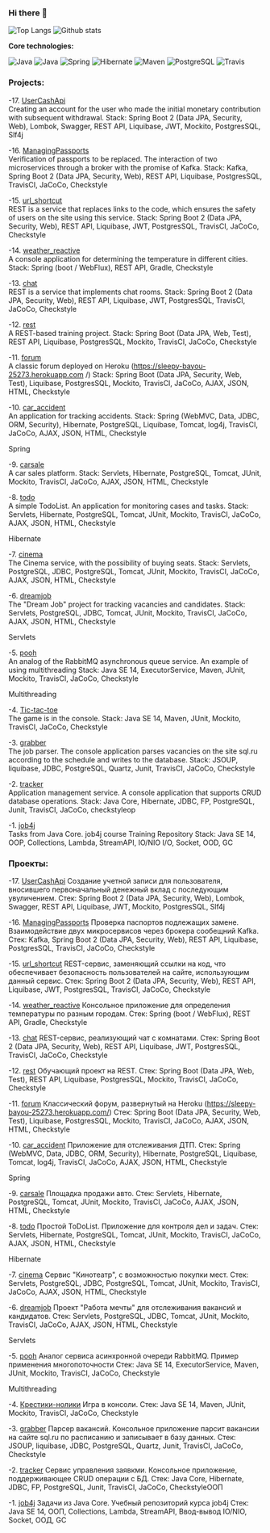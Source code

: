 ### Hi there 👋
![Top Langs](https://github-readme-stats.vercel.app/api/top-langs/?username=dmitriyermoshin19&layout=compact)
![Github stats](https://github-readme-stats.vercel.app/api?username=dmitriyermoshin19&hide=stars,prs,issues,contribs&count_private=true)

<b>Core technologies:</b>

 ![Java](https://img.shields.io/badge/JavaSE-=>%208-orange)
![Java](https://img.shields.io/badge/JavaEE-=>%208-succes)  ![Spring](https://img.shields.io/badge/Spring-%3E%3D%205.0-green)
![Hibernate](https://img.shields.io/badge/Hibernate-%3E%3D%205-yellow)
![Maven](https://img.shields.io/badge/Maven-3-red)
![PostgreSQL](https://img.shields.io/badge/PostgreSQL-%3E%3D%209-blue)
![Travis](https://img.shields.io/badge/Travis-CI-succes)

### Projects:
-17. [UserCashApi](https://github.com/dmitriyermoshin19/UserCashApi)   
Creating an account for the user who made the initial monetary contribution with subsequent withdrawal. Stack: Spring Boot 2 (Data JPA, Security, Web), Lombok, Swagger, REST API, Liquibase, JWT, Mockito, PostgresSQL, Slf4j

-16. [ManagingPassports](https://github.com/dmitriyermoshin19/job4j_managingPassports)  
Verification of passports to be replaced. The interaction of two microservices through a broker with the promise of Kafka. Stack: Kafka, Spring Boot 2 (Data JPA, Security, Web), REST API, Liquibase, PostgresSQL, TravisCI, JaCoCo, Checkstyle

-15. [url_shortcut](https://github.com/dmitriyermoshin19/job4j_url_shortcut)    
REST is a service that replaces links to the code, which ensures the safety of users on the site using this service. Stack: Spring Boot 2 (Data JPA, Security, Web), REST API, Liquibase, JWT, PostgresSQL, TravisCI, JaCoCo, Checkstyle

-14. [weather_reactive](https://github.com/dmitriyermoshin19/weather_reactive)    
A console application for determining the temperature in different cities. Stack: Spring (boot / WebFlux), REST API, Gradle, Checkstyle

-13. [chat](https://github.com/dmitriyermoshin19/job4j_chat)    
REST is a service that implements chat rooms. Stack: Spring Boot 2 (Data JPA, Security, Web), REST API, Liquibase, JWT, PostgresSQL, TravisCI, JaCoCo, Checkstyle

-12. [rest](https://github.com/dmitriyermoshin19/job4j_rest)    
A REST-based training project. Stack: Spring Boot (Data JPA, Web, Test), REST API, Liquibase, PostgresSQL, Mockito, TravisCI, JaCoCo, Checkstyle

-11. [forum](https://github.com/dmitriyermoshin19/job4j_forum)   
A classic forum deployed on Heroku (https://sleepy-bayou-25273.herokuapp.com /) Stack: Spring Boot (Data JPA, Security, Web, Test), Liquibase, PostgresSQL, Mockito, TravisCI, JaCoCo, AJAX, JSON, HTML, Checkstyle

-10. [car_accident](https://github.com/dmitriyermoshin19/job4j_car_accident)   
An application for tracking accidents. Stack: Spring (WebMVC, Data, JDBC, ORM, Security), Hibernate, PostgreSQL, Liquibase, Tomcat, log4j, TravisCI, JaCoCo, AJAX, JSON, HTML, Checkstyle

Spring

-9. [carsale](https://github.com/dmitriyermoshin19/job4j_carsale)   
A car sales platform. Stack: Servlets, Hibernate, PostgreSQL, Tomcat, JUnit, Mockito, TravisCI, JaCoCo, AJAX, JSON, HTML, Checkstyle

-8. [todo](https://github.com/dmitriyermoshin19/job4j_todo)   
A simple TodoList. An application for monitoring cases and tasks. Stack: Servlets, Hibernate, PostgreSQL, Tomcat, JUnit, Mockito, TravisCI, JaCoCo, AJAX, JSON, HTML, Checkstyle

Hibernate

-7. [cinema](https://github.com/dmitriyermoshin19/job4j_cinema)   
The Cinema service, with the possibility of buying seats. Stack: Servlets, PostgreSQL, JDBC, PostgreSQL, Tomcat, JUnit, Mockito, TravisCI, JaCoCo, AJAX, JSON, HTML, Checkstyle

-6. [dreamjob](https://github.com/dmitriyermoshin19/job4j_dreamjob)   
The "Dream Job" project for tracking vacancies and candidates. Stack: Servlets, PostgreSQL, JDBC, Tomcat, JUnit, Mockito, TravisCI, JaCoCo, AJAX, JSON, HTML, Checkstyle

Servlets

-5. [pooh](https://github.com/dmitriyermoshin19/job4j_pooh)   
An analog of the RabbitMQ asynchronous queue service. An example of using multithreading Stack: Java SE 14, ExecutorService, Maven, JUnit, Mockito, TravisCI, JaCoCo, Checkstyle

Multithreading

-4. [Tic-tac-toe](https://github.com/dmitriyermoshin19/job4j/tree/master/Junior/src/main/java/ru/job4j/oo4/tictactoo)   
The game is in the console. Stack: Java SE 14, Maven, JUnit, Mockito, TravisCI, JaCoCo, Checkstyle

-3. [grabber](https://github.com/dmitriyermoshin19/job4j_grabber)   
The job parser. The console application parses vacancies on the site sql.ru according to the schedule and writes to the database. Stack: JSOUP, liquibase, JDBC, PostgreSQL, Quartz, Junit, TravisCI, JaCoCo, Checkstyle

-2. [tracker](https://github.com/dmitriyermoshin19/job4j_tracker)   
Application management service. A console application that supports CRUD database operations. Stack: Java Core, Hibernate, JDBC, FP, PostgreSQL, Junit, TravisCI, JaCoCo, checkstyleop

-1. [job4j](https://github.com/dmitriyermoshin19/job4j)   
Tasks from Java Core. job4j course Training Repository Stack: Java SE 14, OOP, Collections, Lambda, StreamAPI, IO/NIO I/O, Socket, OOD, GC



### Проекты:
-17. [UserCashApi](https://github.com/dmitriyermoshin19/UserCashApi) 
 Cоздание учетной записи для пользователя, вносившего первоначальный денежный вклад с последующим увуличением. 
 Стек: Spring Boot 2 (Data JPA, Security, Web), Lombok, Swagger, REST API, Liquibase, JWT, Mockito, PostgresSQL, Slf4j 
 
 -16. [ManagingPassports](https://github.com/dmitriyermoshin19/job4j_managingPassports) 
 Проверка паспортов подлежащих замене. Взаимодействие двух микросервисов через брокера сообещний Kafka. 
 Стек: Kafka, Spring Boot 2 (Data JPA, Security, Web), REST API, Liquibase, PostgresSQL, TravisCI, JaCoCo, Checkstyle
 
-15. [url_shortcut](https://github.com/dmitriyermoshin19/job4j_url_shortcut) 
 REST-сервис, заменяющий ссылки на код, что обеспечивает безопасность пользователей на сайте, использующим данный сервис. 
 Стек: Spring Boot 2 (Data JPA, Security, Web), REST API, Liquibase, JWT, PostgresSQL, TravisCI, JaCoCo, Checkstyle 
 
-14. [weather_reactive](https://github.com/dmitriyermoshin19/weather_reactive) 
 Консольное приложение для определения температуры по разным городам. 
 Стек: Spring (boot / WebFlux), REST API, Gradle, Checkstyle 
 
-13. [chat](https://github.com/dmitriyermoshin19/job4j_chat)
 REST-сервис, реализующий чат c комнатами. 
 Стек: Spring Boot 2 (Data JPA, Security, Web), REST API, Liquibase, JWT, PostgresSQL, TravisCI, JaCoCo, Checkstyle 
 
-12. [rest](https://github.com/dmitriyermoshin19/job4j_rest)
 Обучающий проект на REST. 
Стек: Spring Boot (Data JPA, Web, Test), REST API, Liquibase, PostgresSQL, Mockito, TravisCI, JaCoCo, Checkstyle 

-11. [forum](https://github.com/dmitriyermoshin19/job4j_forum)
 Классический форум, развернутый на Heroku (https://sleepy-bayou-25273.herokuapp.com/)
Стек: Spring Boot (Data JPA, Security, Web, Test), Liquibase, PostgresSQL, Mockito, TravisCI, JaCoCo, AJAX, JSON, HTML, Checkstyle 

-10. [car_accident](https://github.com/dmitriyermoshin19/job4j_car_accident)
 Приложение для отслеживания ДТП.
Стек: Spring (WebMVC, Data, JDBC, ORM, Security), Hibernate, PostgreSQL, Liquibase, Tomcat, log4j, TravisCI, JaCoCo, AJAX, JSON, HTML, Checkstyle 

Spring

-9. [carsale](https://github.com/dmitriyermoshin19/job4j_carsale)
 Площадка продажи авто. 
 Стек: Servlets, Hibernate, PostgreSQL, Tomcat, JUnit, Mockito, TravisCI, JaCoCo, AJAX, JSON, HTML, Checkstyle 
 
-8. [todo](https://github.com/dmitriyermoshin19/job4j_todo)
 Простой ToDoList. Приложение для контроля дел и задач.
Стек: Servlets, Hibernate, PostgreSQL, Tomcat, JUnit, Mockito, TravisCI, JaCoCo, AJAX, JSON, HTML, Checkstyle 

Hibernate

-7. [cinema](https://github.com/dmitriyermoshin19/job4j_cinema)
 Сервис "Кинотеатр", с возможностью покупки мест.
Стек: Servlets, PostgreSQL, JDBC, PostgreSQL, Tomcat, JUnit, Mockito, TravisCI, JaCoCo, AJAX, JSON, HTML, Checkstyle 

-6. [dreamjob](https://github.com/dmitriyermoshin19/job4j_dreamjob)
 Проект "Работа мечты" для отслеживания вакансий и кандидатов.
Стек: Servlets, PostgreSQL, JDBC, Tomcat, JUnit, Mockito, TravisCI, JaCoCo, AJAX, JSON, HTML, Checkstyle 

Servlets

-5. [pooh](https://github.com/dmitriyermoshin19/job4j_pooh)
  Аналог сервиса асинхронной очереди RabbitMQ. Пример применения многопоточности
Стек: Java SE 14, ExecutorService, Maven, JUnit, Mockito, TravisCI, JaCoCo, Checkstyle 

Multithreading

-4. [Крестики-нолики](https://github.com/dmitriyermoshin19/job4j/tree/master/Junior/src/main/java/ru/job4j/oo4/tictactoo) 
Игра в консоли. Стек: Java SE 14, Maven, JUnit, Mockito, TravisCI, JaCoCo, Checkstyle

-3. [grabber](https://github.com/dmitriyermoshin19/job4j_grabber)
 Парсер вакансий. Консольное приложение парсит вакансии на сайте sql.ru по расписанию и записывает в базу данных.
 Стек: JSOUP, liquibase, JDBC, PostgreSQL, Quartz, Junit, TravisCI, JaCoCo, Checkstyle 
 
-2. [tracker](https://github.com/dmitriyermoshin19/job4j_tracker)
 Сервис управления заявкми. Консольное приложение, поддерживающее CRUD операции с БД. 
 Стек: Java Core, Hibernate, JDBC, FP, PostgreSQL, Junit, TravisCI, JaCoCo, CheckstyleООП 
 
-1. [job4j](https://github.com/dmitriyermoshin19/job4j)
Задачи из Java Core. Учебный репозиторий курса job4j
Стек: Java SE 14, ООП, Collections, Lambda, StreamAPI, Ввод-вывод IO/NIO, Socket, ООД, GC 


<!--
**dmitriyermoshin19/dmitriyermoshin19** is a ✨ _special_ ✨ repository because its `README.md` (this file) appears on your GitHub profile.

Here are some ideas to get you started:

- 🔭 I’m currently working on ...
- 🌱 I’m currently learning ...
- 👯 I’m looking to collaborate on ...
- 🤔 I’m looking for help with ...
- 💬 Ask me about ...
- 📫 How to reach me: ...
- 😄 Pronouns: ...
- ⚡ Fun fact: ...
-->
